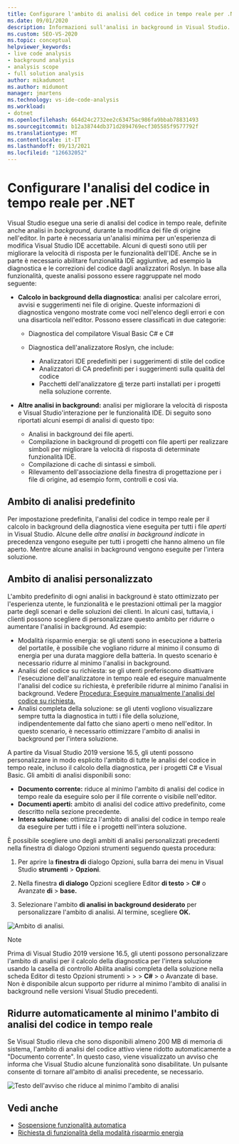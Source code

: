 ```yaml
---
title: Configurare l'ambito di analisi del codice in tempo reale per .NET
ms.date: 09/01/2020
description: Informazioni sull'analisi in background in Visual Studio. Informazioni su come limitare l'analisi al documento visibile, a tutti i documenti aperti o a tutti i file e i progetti.
ms.custom: SEO-VS-2020
ms.topic: conceptual
helpviewer_keywords:
- live code analysis
- background analysis
- analysis scope
- full solution analysis
author: mikadumont
ms.author: midumont
manager: jmartens
ms.technology: vs-ide-code-analysis
ms.workload:
- dotnet
ms.openlocfilehash: 664d24c2732ee2c63475ac986fa9bbab78831493
ms.sourcegitcommit: b12a38744db371d2894769ecf305585f9577792f
ms.translationtype: MT
ms.contentlocale: it-IT
ms.lasthandoff: 09/13/2021
ms.locfileid: "126632052"
---
```

# <a name="configure-live-code-analysis-for-net"></a>Configurare l'analisi del codice in tempo reale per .NET

Visual Studio esegue una serie di analisi del codice in tempo reale, definite anche analisi in *background,* durante la modifica dei file di origine nell'editor. In parte è necessaria un'analisi minima per un'esperienza di modifica Visual Studio IDE accettabile. Alcuni di questi sono utili per migliorare la velocità di risposta per le funzionalità dell'IDE. Anche se in parte è necessario abilitare funzionalità IDE aggiuntive, ad esempio la diagnostica e le correzioni del codice dagli analizzatori Roslyn. In base alla funzionalità, queste analisi possono essere raggruppate nel modo seguente:

- **Calcolo in background della diagnostica:** analisi per calcolare errori, avvisi e suggerimenti nei file di origine. Queste informazioni di diagnostica vengono mostrate come voci nell'elenco degli errori e con una disarticola nell'editor. Possono essere classificati in due categorie:
  - Diagnostica del compilatore Visual Basic C# e C#
  - Diagnostica dell'analizzatore Roslyn, che include:

    - Analizzatori IDE predefiniti per i suggerimenti di stile del codice
    - Analizzatori di CA predefiniti per i suggerimenti sulla qualità del codice
    - Pacchetti dell'analizzatore [di](./install-roslyn-analyzers.md) terze parti installati per i progetti nella soluzione corrente.

- **Altre analisi in background:** analisi per migliorare la velocità di risposta e Visual Studio'interazione per le funzionalità IDE. Di seguito sono riportati alcuni esempi di analisi di questo tipo:
  - Analisi in background dei file aperti.
  - Compilazione in background di progetti con file aperti per realizzare simboli per migliorare la velocità di risposta di determinate funzionalità IDE.
  - Compilazione di cache di sintassi e simboli.
  - Rilevamento dell'associazione della finestra di progettazione per i file di origine, ad esempio form, controlli e così via.

## <a name="default-analysis-scope"></a>Ambito di analisi predefinito

Per impostazione predefinita, l'analisi del codice in tempo reale per il calcolo in background della diagnostica viene eseguita per tutti i file _aperti_ in Visual Studio. Alcune delle _altre analisi in background indicate_ in precedenza vengono eseguite per tutti i progetti che hanno almeno un file aperto. Mentre alcune analisi in background vengono eseguite per l'intera soluzione.

## <a name="custom-analysis-scope"></a>Ambito di analisi personalizzato

L'ambito predefinito di ogni analisi in background è stato ottimizzato per l'esperienza utente, le funzionalità e le prestazioni ottimali per la maggior parte degli scenari e delle soluzioni dei clienti. In alcuni casi, tuttavia, i clienti possono scegliere di personalizzare questo ambito per ridurre o aumentare l'analisi in background. Ad esempio:

- Modalità risparmio energia: se gli utenti sono in esecuzione a batteria del portatile, è possibile che vogliano ridurre al minimo il consumo di energia per una durata maggiore della batteria. In questo scenario è necessario ridurre al minimo l'analisi in background.
- Analisi del codice su richiesta: se gli utenti preferiscono disattivare l'esecuzione dell'analizzatore in tempo reale ed eseguire manualmente l'analisi del codice su richiesta, è preferibile ridurre al minimo l'analisi in background. Vedere [Procedura: Eseguire manualmente l'analisi del codice su richiesta.](./how-to-run-code-analysis-manually-for-managed-code.md)
- Analisi completa della soluzione: se gli utenti vogliono visualizzare sempre tutta la diagnostica in tutti i file della soluzione, indipendentemente dal fatto che siano aperti o meno nell'editor. In questo scenario, è necessario ottimizzare l'ambito di analisi in background per l'intera soluzione.

A partire da Visual Studio 2019 versione 16.5, gli utenti possono personalizzare in modo esplicito l'ambito di tutte le analisi del codice in tempo reale, incluso il calcolo della diagnostica, per i progetti C# e Visual Basic. Gli ambiti di analisi disponibili sono:

- **Documento corrente:** riduce al minimo l'ambito di analisi del codice in tempo reale da eseguire solo per il file corrente o visibile nell'editor.
- **Documenti aperti:** ambito di analisi del codice attivo predefinito, come descritto nella sezione precedente.
- **Intera soluzione:** ottimizza l'ambito di analisi del codice in tempo reale da eseguire per tutti i file e i progetti nell'intera soluzione.

È possibile scegliere uno degli ambiti di analisi personalizzati precedenti nella finestra di dialogo Opzioni strumenti seguendo questa procedura:

1. Per aprire la **finestra di** dialogo Opzioni, sulla barra dei menu in Visual Studio **strumenti**  >  **Opzioni**.

2. Nella finestra **di dialogo** Opzioni scegliere Editor **di testo**  >  **C#** o Avanzate **di**  >  **base.**

3. Selezionare l'ambito **di analisi in background desiderato** per personalizzare l'ambito di analisi. Al termine, scegliere **OK.**

![Ambito di analisi.](./media/background-analysis-scope.png)

> [!NOTE]
> Prima di Visual Studio 2019 versione 16.5, gli utenti possono personalizzare l'ambito  di analisi per il calcolo della diagnostica per l'intera soluzione usando la casella di controllo Abilita analisi completa della soluzione nella scheda Editor di testo Opzioni strumenti  >    >    >  **C#**   >   o Avanzate di base. Non è disponibile alcun supporto per ridurre al minimo l'ambito di analisi in background nelle versioni Visual Studio precedenti.

## <a name="automatically-minimize-live-code-analysis-scope"></a>Ridurre automaticamente al minimo l'ambito di analisi del codice in tempo reale

Se Visual Studio rileva che sono disponibili almeno 200 MB di memoria di sistema, l'ambito di analisi del codice attivo viene ridotto automaticamente a "Documento corrente". In questo caso, viene visualizzato un avviso che informa che Visual Studio alcune funzionalità sono disabilitate. Un pulsante consente di tornare all'ambito di analisi precedente, se necessario.

![Testo dell'avviso che riduce al minimo l'ambito di analisi](./media/fsa_alert.png)

## <a name="see-also"></a>Vedi anche

- [Sospensione funzionalità automatica](./automatic-feature-suspension.md)
- [Richiesta di funzionalità della modalità risparmio energia](https://github.com/dotnet/roslyn/issues/38429)

